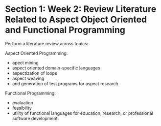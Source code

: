 # Section 1: Week 2: Review Literature Related to Aspect Object Oriented and Functional Programming

Perform a literature review across topics:

Aspect Oriented Programming:

* apect mining
* aspect oriented domain-specific languages
* aspectization of loops
* aspect weaving
* and generation of test programs for aspect research

Functional Programming:

* evaluation
* feasibility
* utility of functional languages for education, research, or professional software development.